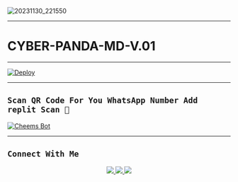 
![20231130_221550](https://github.com/CYBER-x-SACHIYA-SL-MD-BOT/CYBER-PANDA-MD-/assets/133668461/0bd96114-4cf2-45ae-8aa4-274ffae18381)
___________

# CYBER-PANDA-MD-V.01


___________

[![Deploy](https://www.herokucdn.com/deploy/button.svg)](https://heroku.com/deploy?template=https://github.com/CYBER-x-SACHIYA-SL-MD-BOT/CYBER-PANDA-MD-)


___________


## `Scan QR Code For You WhatsApp Number Add replit Scan 🐼 `
[![Cheems Bot](https://repl.it/badge/github/quiec/whatsasena)](https://replit.com/@slsachith93/SL-SACHITH?v=1)



___________


## ```Connect With Me```
<p align="center">
<a href="https://wa.me/94767233346"><img src="https://img.shields.io/badge/Contact Xeon-25D366?style=for-the-badge&logo=whatsapp&logoColor=white" />
<a href="https://chat.whatsapp.com/FiVM7anDmin0qnLqWwkgev"><img src="https://img.shields.io/badge/Join Official GC-25D366?style=for-the-badge&logo=whatsapp&logoColor=white" />
<a href="https://youtube.com/channel/UCvAo9TZ0Pw9vrJ_0WYRyO3A"><img src="https://img.shields.io/badge/Subscribe Cyber x Sachiya-ff0000?style=for-the-badge&logo=youtube&logoColor=ff000000&link=https://youtu.be/n_d3qX_m3F0?si=YQWusOdWpjpRXFi-" /><br>
</p>




